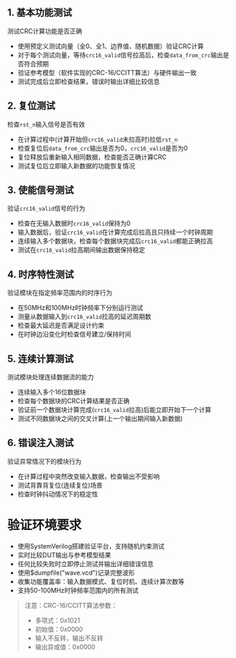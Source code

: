 ## 1. 基本功能测试

测试CRC计算功能是否正确

- 使用预定义测试向量（全0、全1、边界值、随机数据）验证CRC计算
- 对于每个测试向量，等待`crc16_valid`信号拉高后，检查`data_from_crc`输出是否符合预期
- 验证参考模型（软件实现的CRC-16/CCITT算法）与硬件输出一致
- 测试完成后立即检查结果，错误时输出详细比较信息

## 2. 复位测试

检查`rst_n`输入信号是否有效

- 在计算过程中(计算开始但`crc16_valid`未拉高时)拉低`rst_n`
- 检查复位后`data_from_crc`输出是否为0，`crc16_valid`是否为0
- 复位释放后重新输入相同数据，检查能否正确计算CRC
- 测试复位后立即输入新数据的功能恢复情况

## 3. 使能信号测试

验证`crc16_valid`信号的行为

- 检查在无输入数据时`crc16_valid`保持为0
- 输入数据后，验证`crc16_valid`在计算完成后拉高且只持续一个时钟周期
- 连续输入多个数据块，检查每个数据块完成后`crc16_valid`都能正确拉高
- 测试在`crc16_valid`拉高期间输出数据保持稳定

## 4. 时序特性测试

验证模块在指定频率范围内的时序行为

- 在50MHz和100MHz时钟频率下分别运行测试
- 测量从数据输入到`crc16_valid`拉高的延迟周期数
- 检查最大延迟是否满足设计约束
- 在时钟边沿变化时检查信号建立/保持时间

## 5. 连续计算测试

测试模块处理连续数据流的能力

- 连续输入多个16位数据块
- 检查每个数据块的CRC计算结果是否正确
- 验证前一个数据块计算完成(`crc16_valid`拉高)后能立即开始下一个计算
- 测试不同数据块之间的交叉计算(上一个输出期间输入新数据)

## 6. 错误注入测试

验证异常情况下的模块行为

- 在计算过程中突然改变输入数据，检查输出不受影响
- 测试背靠背复位(连续复位)场景
- 检查时钟抖动情况下的稳定性

# 验证环境要求

- 使用SystemVerilog搭建验证平台，支持随机约束测试
- 实时比较DUT输出与参考模型结果
- 任何比较失败时立即停止测试并输出详细错误信息
- 使用$dumpfile("wave.vcd")记录完整波形
- 收集功能覆盖率：输入数据模式、复位时机、连续计算次数等
- 支持50-100MHz时钟频率范围内的所有测试

> 注意：CRC-16/CCITT算法参数：
> - 多项式：0x1021
> - 初始值：0x0000
> - 输入不反转，输出不反转
> - 输出异或值：0x0000